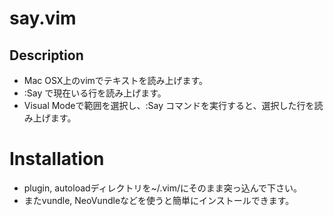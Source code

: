**say.vim**
=================

Description
-----------

* Mac OSX上のvimでテキストを読み上げます。
* :Say で現在いる行を読み上げます。
* Visual Modeで範囲を選択し、:Say コマンドを実行すると、選択した行を読み上げます。

Installation
============

* plugin, autoloadディレクトリを~/.vim/にそのまま突っ込んで下さい。
* またvundle, NeoVundleなどを使うと簡単にインストールできます。
